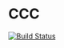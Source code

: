 # CCC

[![Build Status](http://travis-ci.org/Joe-noh/ccc.svg?branch=master "Build Status")](https://travis-ci.org/Joe-noh/ccc)
